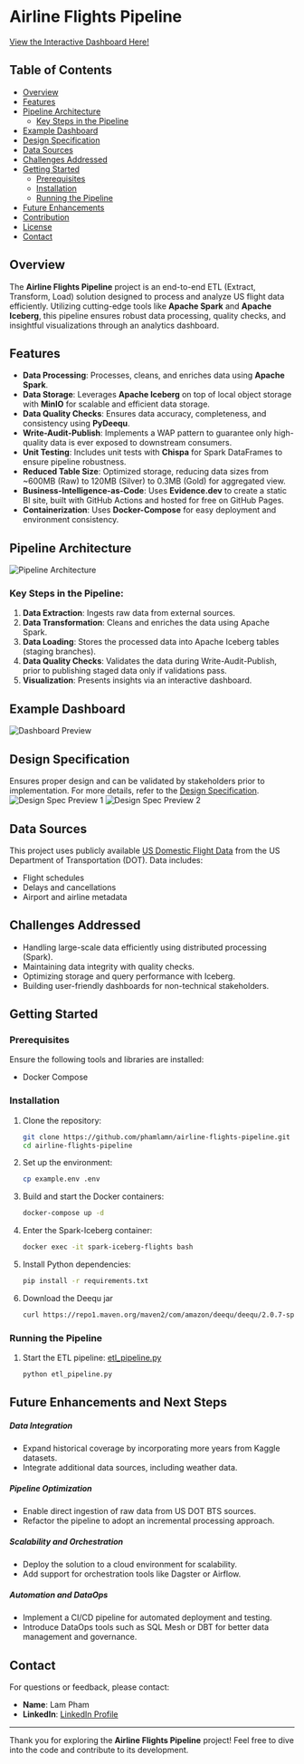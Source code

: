 # Airline Flights Pipeline

[View the Interactive Dashboard Here!](https://phamlamn.github.io/airline-flights-pipeline/)

## Table of Contents
- [Overview](#overview)
- [Features](#features)
- [Pipeline Architecture](#pipeline-architecture)
  - [Key Steps in the Pipeline](#key-steps-in-the-pipeline)
- [Example Dashboard](#example-dashboard)
- [Design Specification](#design-specification)
- [Data Sources](#data-sources)
- [Challenges Addressed](#challenges-addressed)
- [Getting Started](#getting-started)
  - [Prerequisites](#prerequisites)
  - [Installation](#installation)
  - [Running the Pipeline](#running-the-pipeline)
- [Future Enhancements](#future-enhancements-and-next-steps)
- [Contribution](#contribution)
- [License](#license)
- [Contact](#contact)

## Overview

The **Airline Flights Pipeline** project is an end-to-end ETL (Extract, Transform, Load) solution designed to process and analyze US flight data efficiently. Utilizing cutting-edge tools like **Apache Spark** and **Apache Iceberg**, this pipeline ensures robust data processing, quality checks, and insightful visualizations through an analytics dashboard.

## Features
- **Data Processing**: Processes, cleans, and enriches data using **Apache Spark**.
- **Data Storage**: Leverages **Apache Iceberg** on top of local object storage with **MinIO** for scalable and efficient data storage.
- **Data Quality Checks**: Ensures data accuracy, completeness, and consistency using **PyDeequ**.
- **Write-Audit-Publish**: Implements a WAP pattern to guarantee only high-quality data is ever exposed to downstream consumers.
- **Unit Testing**: Includes unit tests with **Chispa** for Spark DataFrames to ensure pipeline robustness.
- **Reduced Table Size**: Optimized storage, reducing data sizes from ~600MB (Raw) to 120MB (Silver) to 0.3MB (Gold) for aggregated view.
- **Business-Intelligence-as-Code**: Uses **Evidence.dev** to create a static BI site, built with GitHub Actions and hosted for free on GitHub Pages.
- **Containerization**: Uses **Docker-Compose** for easy deployment and environment consistency.

## Pipeline Architecture
![Pipeline Architecture](images/flow_diagram.jpeg)

### Key Steps in the Pipeline:
1. **Data Extraction**: Ingests raw data from external sources.
2. **Data Transformation**: Cleans and enriches the data using Apache Spark.
3. **Data Loading**: Stores the processed data into Apache Iceberg tables (staging branches).
4. **Data Quality Checks**: Validates the data during Write-Audit-Publish, prior to publishing staged data only if validations pass.
5. **Visualization**: Presents insights via an interactive dashboard.

## Example Dashboard
![Dashboard Preview](images/example_dashboard.png)

## Design Specification
Ensures proper design and can be validated by stakeholders prior to implementation. For more details, refer to the [Design Specification](docs/Design_Specification.md).
![Design Spec Preview 1](images/design_spec1.png)
![Design Spec Preview 2](images/design_spec2.png)

## Data Sources
This project uses publicly available [US Domestic Flight Data](https://www.kaggle.com/datasets/usdot/flight-delays) from the US Department of Transportation (DOT). Data includes:
- Flight schedules
- Delays and cancellations
- Airport and airline metadata

## Challenges Addressed
- Handling large-scale data efficiently using distributed processing (Spark).
- Maintaining data integrity with quality checks.
- Optimizing storage and query performance with Iceberg.
- Building user-friendly dashboards for non-technical stakeholders.

## Getting Started
### Prerequisites
Ensure the following tools and libraries are installed:
- Docker Compose

### Installation
1. Clone the repository:
   ```bash
   git clone https://github.com/phamlamn/airline-flights-pipeline.git
   cd airline-flights-pipeline
    ```

2. Set up the environment:
    ```sh
    cp example.env .env
    ```

3. Build and start the Docker containers:
    ```sh
    docker-compose up -d
    ```

4. Enter the Spark-Iceberg container:
    ```sh
    docker exec -it spark-iceberg-flights bash
    ```

5. Install Python dependencies:
    ```sh
    pip install -r requirements.txt
    ```

5. Download the Deequ jar
    ```sh
    curl https://repo1.maven.org/maven2/com/amazon/deequ/deequ/2.0.7-spark-3.5/deequ-2.0.7-spark-3.5.jar -Lo /opt/spark/jars/deequ-2.0.7-spark-3.5.jar
    ```

### Running the Pipeline
1. Start the ETL pipeline: [etl_pipeline.py](src/jobs/etl_pipeline.py)
   ```bash
   python etl_pipeline.py
   ```

## Future Enhancements and Next Steps
##### Data Integration
- Expand historical coverage by incorporating more years from Kaggle datasets.
- Integrate additional data sources, including weather data.

##### Pipeline Optimization
- Enable direct ingestion of raw data from US DOT BTS sources.
- Refactor the pipeline to adopt an incremental processing approach.

##### Scalability and Orchestration
- Deploy the solution to a cloud environment for scalability.
- Add support for orchestration tools like Dagster or Airflow.

##### Automation and DataOps
- Implement a CI/CD pipeline for automated deployment and testing.
- Introduce DataOps tools such as SQL Mesh or DBT for better data management and governance.

## Contact
For questions or feedback, please contact:
- **Name**: Lam Pham
- **LinkedIn**: [LinkedIn Profile](https://www.linkedin.com/in/lam-pham-71105522b/)

---
Thank you for exploring the **Airline Flights Pipeline** project! Feel free to dive into the code and contribute to its development.
